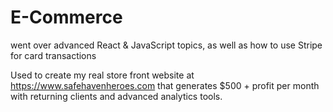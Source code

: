 # E-Commerce
went over advanced React & JavaScript topics, as well as how to use Stripe for card transactions

Used to create my real store front website at https://www.safehavenheroes.com that generates $500 + profit per month with returning clients and advanced analytics tools. 
